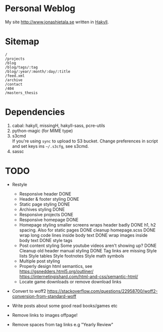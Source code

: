 Personal Weblog
===============

My site <http://www.jonashietala.se> written in [Hakyll][].

[Hakyll]: http://jaspervdj.be/hakyll/

Sitemap
=======

    /
    /projects
    /blog
    /blog/tags/:tag
    /blog/:year/:month/:day/:title
    /feed.xml
    /archive
    /contact
    /404
    /masters_thesis

Dependencies
============

1. cabal: hakyll, missingH, hakyll-sass, pcre-utils
2. python-magic (for MIME type)
3. s3cmd  
   If you're using `sync` to upload to S3 bucket.
   Change preferences in script and set keys ins `~/.s3cfg`, see s3cmd.
4. sassc

TODO
====

* Restyle
    * Responsive header         DONE
    * Header & footer styling   DONE
    * Static page styling       DONE
    * Archives styling          DONE
    * Responsive projects       DONE
    * Responsive homepage       DONE
    * Homepage styling
        smaller screens wraps header badly              DONE
        h1, h2 spacing. Also for static pages           DONE
        cleanup homepage.scss                           DONE
        wrap long code lines inside body text           DONE
        wrap images inside body text                    DONE
        style tags
    * Post content styling
        Some youtube videos aren't showing up?          DONE
        Cleanup old header manual styling               DONE
        Tag links are missing
        Style lists
        Style tables
        Style footnotes
        Style math symbols
    * Multiple post styling
    * Properly design html semantics, see 
        https://gsnedders.html5.org/outliner/ 
        https://internetingishard.com/html-and-css/semantic-html/
    * Locate game downloads or remove download links

* Convert to woff2 https://stackoverflow.com/questions/22958700/woff2-conversion-from-standard-woff

* Write posts about some good read books/games etc
* Remove links to images offpage!
* Remove spaces from tag links e.g "Yearly Review"

